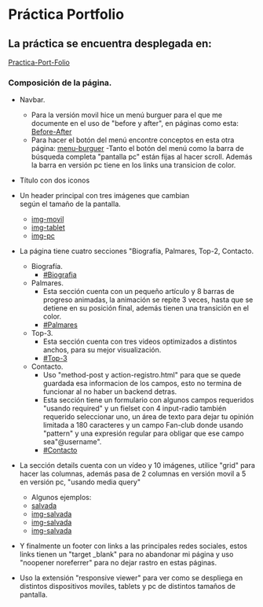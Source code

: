 # Práctica Portfolio

## La práctica se encuentra desplegada en:
[Practica-Port-Folio](https://rpfumanchu.github.io/Portfolio-Practica/) 

### Composición de la página.
- Navbar.
    - Para la versión movil hice un menú burguer para el que me documente en el uso de "before y after", en páginas como esta:
    [Before-After](https://www.arsys.es/blog/desarrolloweb-tbd)
    - Para hacer el botón del menú encontre conceptos en esta otra página:
    [menu-burguer](https://dev.to/tognola/menu-hamburguesa-solo-con-css-facil-1doc)
    -Tanto el botón del menú como la barra de búsqueda completa "pantalla pc" están fijas al hacer scroll. Además la barra en versión pc tiene en los links una transicion de color.
- Título con dos iconos
- Un header principal con tres imágenes que cambian  
  según el tamaño de la pantalla.
    - [img-movil](imagenes/cabecera-pequeña3.png)
    - [img-tablet](imagenes/cabecera_467.jpg)
    - [img-pc](imagenes/cabecera1.jpg)

- La página tiene cuatro secciones "Biografía, Palmares, Top-2, Contacto.
    - Biografía.
        - [#Biografia](https://rpfumanchu.github.io/Portfolio-Practica/#biografia)
    - Palmares.
        - Esta sección cuenta con un pequeño artículo y 8 barras de progreso animadas, la animación se repite 3 veces, hasta que se detiene en su posición final, además tienen una transición en el color.
        - [#Palmares](https://rpfumanchu.github.io/Portfolio-Practica/#palmares)
    - Top-3.
        - Esta sección cuenta con tres videos optimizados a distintos anchos, para su mejor visualización.
        - [#Top-3](https://rpfumanchu.github.io/Portfolio-Practica/#top-3)
    - Contacto.
        - Uso "method-post y action-registro.html" para que se quede guardada esa informacion de los campos, esto no termina de funcionar al no haber un backend detras.
        - Esta sección tiene un formulario con algunos campos requeridos "usando required" y  un fielset con 4 input-radio también requerido seleccionar uno, un área de texto para dejar tu opinión limitada a 180 caracteres y un campo Fan-club donde usando "pattern" y una expresión regular para obligar que ese campo sea"@username".
        - [#Contacto](https://rpfumanchu.github.io/Portfolio-Practica/#contacto)
- La sección details cuenta con un vídeo y 10 imágenes, utilice "grid" para hacer las columnas, además pasa de 2 columnas en versión movil a 5 en versión pc, "usando media query"
    - Algunos ejemplos:
    - [salvada](videos/salvada.mp4)
    - [img-salvada](imagenes-details/img6.jpg)
    - [img-salvada](imagenes-details/img1.jpg)
    - [img-salvada](imagenes-details/img9.jpg)

- Y finalmente un footer con links a las principales redes sociales, estos links tienen un "target _blank" para no abandonar mi página y uso "noopener noreferrer" para no dejar rastro en estas páginas.

- Uso la extensión "responsive viewer" para ver como se despliega en distintos dispositivos moviles, tablets y pc de distintos tamaños de pantalla.





